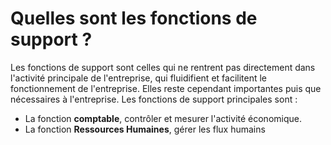 # Quelles sont les fonctions de support ?
Les fonctions de support sont celles qui ne rentrent pas directement dans l'activité principale de l'entreprise, qui fluidifient et facilitent le fonctionnement de l'entreprise. Elles reste cependant importantes puis que nécessaires à l'entreprise. Les fonctions de support principales sont :
- La fonction **comptable**, contrôler et mesurer l'activité économique.
- La fonction **Ressources Humaines**, gérer les flux humains